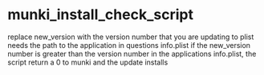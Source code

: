 munki_install_check_script
==========================
replace new_version with the version number that you are updating to
plist needs the path to the application in questions info.plist
if the new_version number is greater than the version number in the 
applications info.plist, the script return a 0 to munki and the update 
installs
